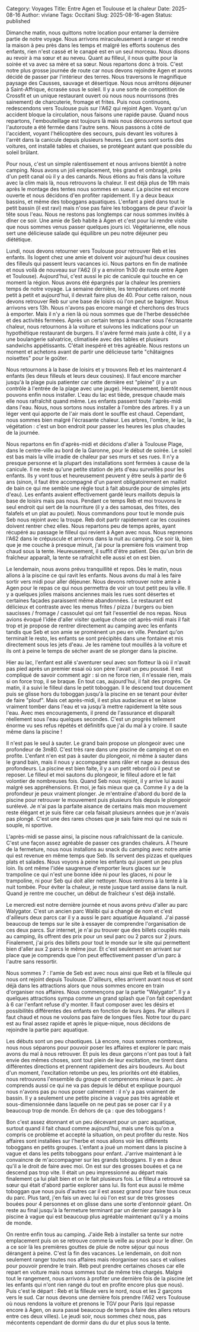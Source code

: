 Category: Voyages
Title: Entre Agen et Toulouse et la chaleur
Date: 2025-08-16
Author: viviane
Tags: Occitani
Slug: 2025-08-16-agen
Status: published

Dimanche matin, nous quittons notre location pour entamer la dernière partie de notre voyage. Nous arrivons miraculeusement à ranger et rendre la maison à peu près dans les temps et malgré les efforts soutenus des enfants, rien n'est cassé et le canapé est en un seul morceau. Nous disons au revoir à ma sœur et au neveu. Quant au filleul, il nous quitte pour la soirée et va avec sa mère et sa sœur. Nous repartons donc à trois. C'est notre plus grosse journée de route car nous devons rejoindre Agen et avons décidé de passer par l'intérieur des terres. Nous traversons le magnifique paysage des Causses, sauvage et désertique. Nous nous arrêtons déjeuner à Saint-Affrique, écrasée sous le soleil. Il y a une sorte de compétition de Crossfit et un unique restaurant ouvert où nous nous nourrissons (très sainement) de charcuterie, fromage et frites. Puis nous continuons, redescendons vers Toulouse puis sur l'A62 qui rejoint Agen. Voyant qu'un accident bloque la circulation, nous faisons une rapide pause. Quand nous repartons, l'embouteillage est toujours là mais nous découvrons surtout que l'autoroute a été fermée dans l'autre sens. Nous passons à côté de l'accident, voyant l'hélicoptère des secours, puis devant les voitures à l'arrêt dans la canicule depuis plusieurs heures. Les gens sont sortis des voitures, ont installé tables et chaises, se protégeant autant que possible du soleil brûlant.

Pour nous, c'est un simple ralentissement et nous arrivons bientôt à notre camping. Nous avons un joli emplacement, très grand et ombragé, près d'un petit canal où il y a des canards. Nous étions au frais dans la voiture avec la clim mais là, nous retrouvons la chaleur. Il est déjà plus de 19h mais après le montage des tentes nous sommes en sueur. La piscine est encore ouverte et nous décidons d'en profiter rapidement. Il y a deux beaux bassins, et même des toboggans aquatiques. L'enfant a pied dans tout le petit bassin (il est ravi) mais n'ose pas faire les toboggans de peur d'avoir la tête sous l'eau. Nous ne restons pas longtemps car nous sommes invités à dîner ce soir. Une amie de Seb habite à Agen et c'est pour lui rendre visite que nous sommes venus passer quelques jours ici. Végétarienne, elle nous sert une délicieuse salade qui équilibre un peu notre déjeuner peu diététique.

Lundi, nous devons retourner vers Toulouse pour retrouver Reb et les enfants. Ils logent chez une amie et doivent voir aujourd'hui deux cousines des filleuls qui passent leurs vacances ici. Nous partons en fin de matinée et nous voilà de nouveau sur l'A62 (il y a environ 1h30 de route entre Agen et Toulouse). Aujourd'hui, c'est aussi le pic de canicule qui touche en ce moment la région. Nous avons été épargnés par la chaleur les premiers temps de notre voyage. La semaine dernière, les températures ont monté petit à petit et aujourd'hui, il devrait faire plus de 40. Pour cette raison, nous devons retrouver Reb sur une base de loisirs où l'on peut se baigner. Nous arrivons vers 13h. Nous n'avons pas encore mangé et cherchons des trucs à emporter. Mais il n'y a rien là où nous sommes que de l'herbe desséchée et des activités fermées. Après un certain temps à marcher sous l'écrasante chaleur, nous retournons à la voiture et suivons les indications pour un hypothétique restaurant de burgers. Il s'avère fermé mais juste à côté, il y a une boulangerie salvatrice, climatisée avec des tables et plusieurs sandwichs appétissants. C'était inespéré et très agréable. Nous restons un moment et achetons avant de partir une délicieuse tarte "châtaignes noisettes" pour le goûter.

Nous retournons à la base de loisirs et y trouvons Reb et les maintenant 4 enfants (les deux filleuls et leurs deux cousines). Il faut encore marcher jusqu'à la plage puis patienter car cette dernière est "pleine" (il y a un contrôle à l'entrée de la plage avec une jauge). Heureusement, bientôt nous pouvons enfin nous installer. L'eau du lac est tiède, presque chaude mais elle nous rafraîchit quand même. Les enfants passent toute l'après-midi dans l'eau. Nous, nous sortons nous installer à l'ombre des arbres. Il y a un léger vent qui apporte de l'air mais dont le souffle est chaud. Cependant, nous sommes bien malgré l'écrasante chaleur. Les arbres, l'ombre, le lac, la végétation : c'est un bon endroit pour passer les heures les plus chaudes de la journée.

Nous repartons en fin d'après-midi et décidons d'aller à Toulouse Plage, dans le centre-ville au bord de la Garonne, pour le début de soirée. Le soleil est bas mais la ville irradie de chaleur par ses murs et ses rues. Il n'y a presque personne et la plupart des installations sont fermées à cause de la canicule. Il ne reste qu'une petite station de jets d'eau surveillés pour les enfants. Ils y vont tous et heureusement peuvent y être seuls à partir de 6 ans (sinon, il faut être accompagné d'un parent obligatoirement en maillot de bain ce qui me semble une règle tout à fait absurde pour de simples jets d'eau). Les enfants avaient effectivement gardé leurs maillots depuis la base de loisirs mais pas nous. Pendant ce temps Reb et moi trouvons le seul endroit qui sert de la nourriture (il y a des samosas, des frites, des falafels et un plat au poulet). Nous commandons pour tout le monde puis Seb nous rejoint avec la troupe. Reb doit partir rapidement car les cousines doivent rentrer chez elles. Nous repartons peu de temps après, ayant récupéré au passage le filleul qui revient à Agen avec nous. Nous reprenons l'A62 dans le crépuscule et arrivons dans la nuit au camping. Ce soir là, bien que je me couche à presque minuit, j'ai pour la première fois vraiment trop chaud sous la tente. Heureusement, il suffit d'être patient. Dès qu'un brin de fraîcheur apparaît, la tente se rafraîchit elle aussi et on est bien.

Le lendemain, nous avons prévu tranquillité et repos. Dès le matin, nous allons à la piscine ce qui ravit les enfants. Nous avons du mal à les faire sortir vers midi pour aller déjeuner. Nous devons retrouver notre amie à Agen pour le repas ce qui nous permettra de voir un tout petit peu la ville. Il y a quelques jolies maisons anciennes mais les rues sont désertes et certaines façades paraissent même abandonnées. Le restaurant est délicieux et contraste avec les menus frites / pizza / burgers ou bien saucisses / fromage / cassoulet qui ont fait l'essentiel de nos repas. Nous avions évoqué l'idée d'aller visiter quelque chose cet après-midi mais il fait trop et je propose de rentrer directement au camping avec les enfants tandis que Seb et son amie se promènent un peu en ville. Pendant qu'on terminait le resto, les enfants se sont précipités dans une fontaine et mis directement sous les jets d'eau. Je les ramène tout mouillés à la voiture et ils ont à peine le temps de sécher avant de se plonger dans la piscine.

Hier au lac, l'enfant est allé s'aventurer seul avec son flotteur là où il n'avait pas pied après un premier essai où son père l'avait un peu poussé. Il est compliqué de savoir comment agir : si on ne force rien, il n'essaie rien, mais si on force trop, il se braque. En tout cas, aujourd'hui, il fait des progrès. Ce matin, il a suivi le filleul dans le petit toboggan. Il le descend tout doucement puis se glisse hors du toboggan jusqu'à la piscine en se tenant pour éviter de faire "plouf". Mais cet après-midi, il est plus audacieux et se laisse vraiment tomber dans l'eau et va jusqu'à mettre rapidement la tête sous l'eau. Avec mes encouragements, il prend de l'assurance et disparaît réellement sous l'eau quelques secondes. C'est un progrès tellement énorme vu ses refus répétés et définitifs que j'ai du mal à y croire. Il saute même dans la piscine !

Il n'est pas le seul à sauter. Le grand bain propose un plongeoir avec une profondeur de 3m80. C'est très rare dans une piscine de camping et on en profite. L'enfant n'en est pas à sauter du plongeoir, ni même à sauter dans le grand bain, mais il nous y accompagne sans râler et nage au dessus des profondeurs. La piscine est bien faite, il y a un petit rebord où il peut se reposer. Le filleul et moi sautons du plongeoir, le filleul adore et le fait volontier de nombreuses fois. Quand Seb nous rejoint, il y arrive lui aussi malgré ses appréhensions. Et moi, je fais mieux que ça. Comme il y a de la profondeur je peux vraiment plonger. Je m'entraîne d'abord du bord de la piscine pour retrouver le mouvement puis plusieurs fois depuis le plongeoir surélevé. Je n'ai pas la parfaite aisance de certains mais mon mouvement reste élégant et je suis fière car cela faisait plusieurs années que je n'avais pas plongé. C'est une des rares choses que je sais faire moi qui ne suis ni souple, ni sportive.

L'après-midi se passe ainsi, la piscine nous rafraîchissant de la canicule. C'est une façon assez agréable de passer ces grandes chaleurs. À l'heure de la fermeture, nous nous installons au snack du camping avec notre amie qui est revenue en même temps que Seb. Ils servent des pizzas et quelques plats et salades. Nous voyons à peine les enfants qui jouent un peu plus loin. Ils ont même l'idée saugrenue d'emporter leurs glaces sur le trampoline ce qui n'est une bonne idée ni pour les glaces, ni pour le trampoline, ni pour Seb qui doit aller nettoyer. Nous rentrons à la tente à la nuit tombée. Pour éviter la chaleur, je reste jusque tard assise dans la nuit. Quand je rentre me coucher, un début de fraîcheur s'est déjà installé.

Le mercredi est notre dernière journée et nous avons prévu d'aller au parc Walygator. C'est un ancien parc Walibi qui a changé de nom et c'est d'ailleurs deux parcs car il y a aussi le parc aquatique Aqualand. J'ai passé beaucoup de temps sur le site à essayer de comprendre l'organisation de ces deux parcs. Sur internet, je n'ai pu trouver que des billets couplés mais au camping, ils offrent des prix pour un seul parc ou 2 parcs sur 2 jours. Finalement, j'ai pris des billets pour tout le monde sur le site qui permettent bien d'aller aux 2 parcs le même jour. Et c'est seulement en arrivant sur place que je comprends que l'on peut effectivement passer d'un parc à l'autre sans ressortir.

Nous sommes 7 : l'amie de Seb est avec nous ainsi que Reb et la filleule qui nous ont rejoint depuis Toulouse. D'ailleurs, elles arrivent avant nous et sont déjà dans les attractions alors que nous sommes encore en train d'organiser nos affaires. Nous commençons par la partie "Walygator". Il y a quelques attractions sympa comme un grand splash que l'on fait cependant à 6 car l'enfant refuse d'y monter. Il faut composer avec les désirs et possibilités différentes des enfants en fonction de leurs âges. Par ailleurs il faut chaud et nous ne voulons pas faire de longues files. Notre tour du parc est au final assez rapide et après le pique-nique, nous décidons de rejoindre la partie parc aquatique.

Les débuts sont un peu chaotiques. Là encore, nous sommes nombreux, nous nous séparons pour pouvoir poser les affaires et explorer le parc mais avons du mal à nous retrouver. Et puis les deux garçons n'ont pas tout à fait envie des mêmes choses, sont tout plein de leur excitation, me tirent dans différentes directions et prennent rapidement des airs boudeurs. Au bout d'un moment, l'excitation retombe un peu, les priorités ont été établies, nous retrouvons l'ensemble du groupe et comprenons mieux le parc. Je comprends aussi ce qui ne va pas depuis le début et explique pourquoi nous n'avons pas pu nous poser calmement : il n'y a pas vraiment de bassin. Il y a seulement une petite piscine à vague pas très agréable et sous-dimensionnée dans laquelle on ne peut pas se poser car il y a beaucoup trop de monde. En dehors de ça : que des toboggans !

Bon c'est assez étonnant et un peu décevant pour un parc aquatique, surtout quand il fait chaud comme aujourd'hui, mais une fois qu'on a compris ce problème et accepté la situation, on peut profiter du reste. Nos affaires sont installées sur l'herbe et nous allons voir les différents toboggans en petits groupes. L'enfant a joué un moment dans la piscine à vague et dans les petits toboggans pour enfant. J'arrive maintenant à le convaincre de m'accompagner sur les grands toboggans. Il y en a deux qu'il a le droit de faire avec moi. On est sur des grosses bouées et ça ne descend pas trop vite. Il était un peu impressionné au départ mais finalement ça lui plaît bien et on le fait plusieurs fois. Le filleul a retrouvé sa sœur qui était d'abord partie explorer sans lui. Ils font eux aussi le même toboggan que nous puis d'autres car il est assez grand pour faire tous ceux du parc. Plus tard, j'en fais un avec lui où l'on est sur de très grosses bouées pour 4 personnes et on glisse dans une sorte d'entonnoir géant. On reste au final jusqu'à la fermeture terminant par un dernier passage à la piscine à vague qui est beaucoup plus agréable maintenant qu'il y a moins de monde.

On rentre enfin tous au camping. J'aide Reb à installer sa tente sur notre emplacement puis on se retrouve comme la veille au snack pour le dîner. On a ce soir là les premières gouttes de pluie de notre séjour qui nous dérangent à peine. C'est la fin des vacances. Le lendemain, on doit non seulement ranger toutes nos affaires mais réorganiser nos sacs et valises pour pouvoir prendre le train. Reb peut prendre certaines choses car elle repart en voiture mais nous sommes tout de même très chargés. Malgré tout le rangement, nous arrivons à profiter une dernière fois de la piscine (et les enfants qui n'ont rien rangé du tout en profite encore plus que nous). Puis c'est le départ : Reb et la filleule vers le nord, nous et les 2 garçons vers le sud. Car nous devons une dernière fois prendre l'A62 vers Toulouse où nous rendons la voiture et prenons le TGV pour Paris (qui repasse encore à Agen, on aura passé beaucoup de temps à faire des allers retours entre ces deux villes). Le jeudi soir, nous sommes chez nous, pas mécontents cependant de dormir dans du dur et plus sous la tente.
